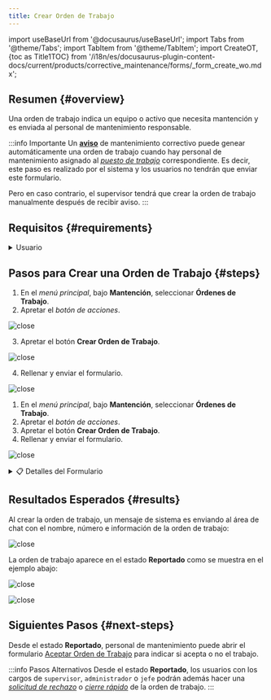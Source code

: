 ```yaml
---
title: Crear Orden de Trabajo
---
```


import useBaseUrl from '@docusaurus/useBaseUrl'; 
import Tabs from '@theme/Tabs';
import TabItem from '@theme/TabItem';
import CreateOT, {toc as Title1TOC} from '/i18n/es/docusaurus-plugin-content-docs/current/products/corrective_maintenance/forms/_form_create_wo.mdx';

## Resumen {#overview}
Una orden de trabajo indica un equipo o activo que necesita mantención y es enviada al personal de mantenimiento responsable. 

:::info Importante
Un [**aviso**](/docs/products/corrective_maintenance/actions/create_notification) de mantenimiento correctivo puede genear automáticamente una orden de trabajo cuando hay personal de mantenimiento asignado al [_puesto de trabajo_](/docs/products/corrective_maintenance/master_data/workstation) correspondiente. Es decir, este paso es realizado por el sistema y los usuarios no tendrán que enviar este formulario.

Pero en caso contrario, el supervisor tendrá que crear la orden de trabajo manualmente después de recibir aviso.
:::

## Requisitos {#requirements}

<details>
<summary>Usuario</summary>
<div>

Para poder crear una Orden de Trabajo manualmente, los usuarios deben tener uno de los siguientes [_cargos_](/docs/products/corrective_maintenance/master_data/job_title):
`supervisor`, `administrador` o `jefe`

</div>
</details>

## Pasos para Crear una Orden de Trabajo {#steps}

<Tabs>
<TabItem value="desktop" label="Escritorio" default>

1.	En el _menú principal_, bajo **Mantención**, seleccionar **Órdenes de Trabajo**.
2.	Apretar el _botón de acciones_.

<div className="img_sizing">

![close](/img/productos_es/product_cm_wo_create_01.png)

</div>

3.	Apretar el botón **Crear Orden de Trabajo**.

<div className="img_sizing">

![close](/img/productos_es/product_cm_wo_create_02.png)

</div>

4.	Rellenar y enviar el formulario.

<div className="img_sizing">

![close](/img/productos_es/product_cm_wo_create_03.png)

</div>

</TabItem>
<TabItem value="mobile" label="Versión Móvil">

1.	En el _menú principal_, bajo **Mantención**, seleccionar **Órdenes de Trabajo**.
2.	Apretar el _botón de acciones_.
3.	Apretar el botón **Crear Orden de Trabajo**.
4.	Rellenar y enviar el formulario.

<div className="img_sizing">

![close](/img/productos_es/product_cm_wo_create_01m.png)

</div>

</TabItem>
</Tabs>

<details>
<summary>📋 Detalles del Formulario</summary>
<div>

<CreateOT/>

</div>
</details>

## Resultados Esperados {#results}
Al crear la orden de trabajo, un mensaje de sistema es enviando al área de chat con el nombre, número e información de la orden de trabajo:

<div className="img_sizing_small">

![close](/img/productos_es/product_cm_wo_create_04.png)

</div>

La orden de trabajo aparece en el estado **Reportado** como se muestra en el ejemplo abajo:

<Tabs>
<TabItem value="desktop" label="Escritorio" default>

<div className="img_sizing">

![close](/img/productos_es/product_cm_wo_create_05.png)

</div>

</TabItem>
<TabItem value="mobile" label="Versión Móvil">

<div className="img_sizing_extra_small">

![close](/img/productos_es/product_cm_wo_create_05m.png)

</div>

</TabItem>
</Tabs>

## Siguientes Pasos {#next-steps}
Desde el estado **Reportado**, personal de mantenimiento puede abrir el formulario [Aceptar Orden de Trabajo](/docs/products/corrective_maintenance/actions/wo_accept) para indicar si acepta o no el trabajo.

:::info Pasos Alternativos
Desde el estado **Reportado**, los usuarios con los cargos de `supervisor`, `administrador` o `jefe` podrán además hacer una [_solicitud de rechazo_](/docs/products/corrective_maintenance/actions/wo_reject_request) o [_cierre rápido_](/docs/products/corrective_maintenance/actions/wo_fast_close) de la orden de trabajo.
:::